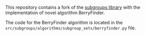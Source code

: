 This repository contains a fork of the [subgroups library](https://um.es/subgroups) with the implementation of novel algorithm BerryFinder.

The code for the BerryFinder algorithm is located in the `src/subgroups/algorithms/subgroup_sets/berryfinder.py` file.